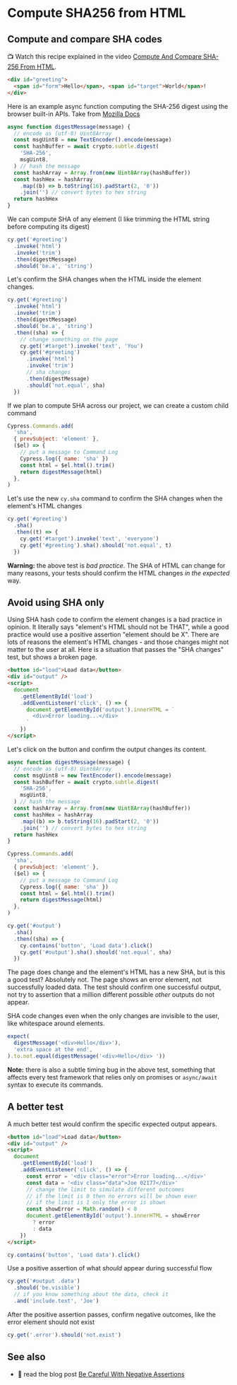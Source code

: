 # Compute SHA256 from HTML

## Compute and compare SHA codes

📺 Watch this recipe explained in the video [Compute And Compare SHA-256 From HTML](https://youtu.be/n-cHJ6tNOKk).

<!-- fiddle Compute SHA-256 digest -->

```html
<div id="greeting">
  <span id="form">Hello</span>, <span id="target">World</span>!
</div>
```

Here is an example async function computing the SHA-256 digest using the browser built-in APIs. Take from [Mozilla Docs](https://developer.mozilla.org/en-US/docs/Web/API/SubtleCrypto/digest)

```js hide
async function digestMessage(message) {
  // encode as (utf-8) Uint8Array
  const msgUint8 = new TextEncoder().encode(message)
  const hashBuffer = await crypto.subtle.digest(
    'SHA-256',
    msgUint8,
  ) // hash the message
  const hashArray = Array.from(new Uint8Array(hashBuffer))
  const hashHex = hashArray
    .map((b) => b.toString(16).padStart(2, '0'))
    .join('') // convert bytes to hex string
  return hashHex
}
```

We can compute SHA of any element (I like trimming the HTML string before computing its digest)

```js skip
cy.get('#greeting')
  .invoke('html')
  .invoke('trim')
  .then(digestMessage)
  .should('be.a', 'string')
```

Let's confirm the SHA changes when the HTML inside the element changes.

```js
cy.get('#greeting')
  .invoke('html')
  .invoke('trim')
  .then(digestMessage)
  .should('be.a', 'string')
  .then((sha) => {
    // change something on the page
    cy.get('#target').invoke('text', 'You')
    cy.get('#greeting')
      .invoke('html')
      .invoke('trim')
      // sha changes
      .then(digestMessage)
      .should('not.equal', sha)
  })
```

If we plan to compute SHA across our project, we can create a custom child command

```js
Cypress.Commands.add(
  'sha',
  { prevSubject: 'element' },
  ($el) => {
    // put a message to Command Log
    Cypress.log({ name: 'sha' })
    const html = $el.html().trim()
    return digestMessage(html)
  },
)
```

Let's use the new `cy.sha` command to confirm the SHA changes when the element's HTML changes

```js
cy.get('#greeting')
  .sha()
  .then((t) => {
    cy.get('#target').invoke('text', 'everyone')
    cy.get('#greeting').sha().should('not.equal', t)
  })
```

**Warning:** the above test is _bad practice_. The SHA of HTML can change for many reasons, your tests should confirm the HTML changes _in the expected_ way.

<!-- fiddle-end -->

## Avoid using SHA only

Using SHA hash code to confirm the element changes is a bad practice in opinion. It literally says "element's HTML should not be THAT", while a good practice would use a positive assertion "element should be X". There are lots of reasons the element's HTML changes - and those changes might not matter to the user at all. Here is a situation that passes the "SHA changes" test, but shows a broken page.

<!-- fiddle Avoid using SHA only -->

```html
<button id="load">Load data</button>
<div id="output" />
<script>
  document
    .getElementById('load')
    .addEventListener('click', () => {
      document.getElementById('output').innerHTML = `
        <div>Error loading...</div>
      `
    })
</script>
```

Let's click on the button and confirm the output changes its content.

```js hide
async function digestMessage(message) {
  // encode as (utf-8) Uint8Array
  const msgUint8 = new TextEncoder().encode(message)
  const hashBuffer = await crypto.subtle.digest(
    'SHA-256',
    msgUint8,
  ) // hash the message
  const hashArray = Array.from(new Uint8Array(hashBuffer))
  const hashHex = hashArray
    .map((b) => b.toString(16).padStart(2, '0'))
    .join('') // convert bytes to hex string
  return hashHex
}

Cypress.Commands.add(
  'sha',
  { prevSubject: 'element' },
  ($el) => {
    // put a message to Command Log
    Cypress.log({ name: 'sha' })
    const html = $el.html().trim()
    return digestMessage(html)
  },
)
```

```js
cy.get('#output')
  .sha()
  .then((sha) => {
    cy.contains('button', 'Load data').click()
    cy.get('#output').sha().should('not.equal', sha)
  })
```

The page does change and the element's HTML has a new SHA, but is this a good test? Absolutely not. The page shows an error element, not successfully loaded data. The test should confirm one successful output, not try to assertion that a million different possible _other_ outputs do not appear.

SHA code changes even when the only changes are invisible to the user, like whitespace around elements.

```js
expect(
  digestMessage('<div>Hello</div>'),
  'extra space at the end',
).to.not.equal(digestMessage('<div>Hello</div> '))
```

**Note:** there is also a subtle timing bug in the above test, something that affects every test framework that relies only on promises or `async/await` syntax to execute its commands.

<!-- fiddle-end -->

## A better test

A much better test would confirm the specific expected output appears.

<!-- fiddle Use positive assertion -->

```html
<button id="load">Load data</button>
<div id="output" />
<script>
  document
    .getElementById('load')
    .addEventListener('click', () => {
      const error = '<div class="error">Error loading...</div>'
      const data = '<div class="data">Joe 02177</div>'
      // change the limit to simulate different outcomes
      // if the limit is 0 then no errors will be shown ever
      // if the limit is 1 only the error is shown
      const showError = Math.random() < 0
      document.getElementById('output').innerHTML = showError
        ? error
        : data
    })
</script>
```

```js
cy.contains('button', 'Load data').click()
```

Use a positive assertion of what _should_ appear during successful flow

```js
cy.get('#output .data')
  .should('be.visible')
  // if you know something about the data, check it
  .and('include.text', 'Joe')
```

After the positive assertion passes, confirm negative outcomes, like the error element should not exist

```js
cy.get('.error').should('not.exist')
```

<!-- fiddle-end -->

## See also

- 📝 read the blog post [Be Careful With Negative Assertions](https://glebbahmutov.com/blog/negative-assertions/)
